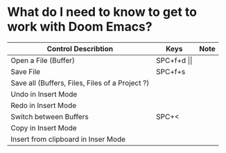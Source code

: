 # What do I need to know to get to work with Doom Emacs?


| Control Describtion                             | Keys          | Note |
| ----------------------------------------------- | ------------- | ---- |
| Open a File (Buffer)                            | SPC+f+d \|\|  |      |
| Save File                                       | SPC+f+s       |      |
| Save all (Buffers, Files, Files of a Project ?) |               |      |
| Undo in Insert Mode                             |               |      |
| Redo in Insert Mode                             |               |      |
| Switch between Buffers                          | SPC+<         |      |
| Copy in Insert Mode                             |               |      |
| Insert from clipboard in Inser Mode             |               |      |


